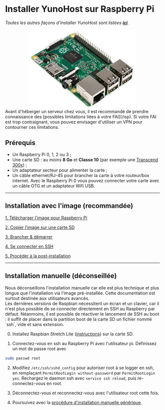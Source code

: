 # Installer YunoHost sur Raspberry Pi

*Toutes les autres façons d’installer YunoHost sont listées **[ici](/install_fr)**.*

<center>
<img src="/images/raspberrypi.jpg" width=350>
</center>

<div class="alert alert-info" markdown="1">
Avant d'héberger un serveur chez vous, il est recommandé de prendre connaissance des [possibles limitations liées à votre FAI](/isp). Si votre FAI est trop contraignant, vous pouvez envisager d'utiliser un VPN pour contourner ces limitations.
</div>

## Prérequis

- Un Raspberry Pi 0, 1, 2 ou 3 ;
- Une carte SD : au moins **8 Go** et **Classe 10** (par exemple une [Transcend 300x](http://www.amazon.fr/Transcend-microSDHC-adaptateur-TS32GUSDU1E-Emballage/dp/B00CES44EO)) ;
- Un adaptateur secteur pour alimenter la carte ;
- Un câble ethernet/RJ-45 pour brancher la carte à votre routeur/box internet. Avec le Raspberry Pi 0 vous pouvez connecter votre carte avec un câble OTG et un adaptateur Wifi USB.

---

## Installation avec l'image (recommandée)

<a class="btn btn-lg btn-default" href="http://build.yunohost.org/">1. Télécharger l'image pour Raspberry Pi</a>

<a class="btn btn-lg btn-default" href="/copy_image_fr">2. Copier l’image sur une carte SD</a>

<a class="btn btn-lg btn-default" href="/plug_and_boot_fr">3. Brancher & démarrer</a>

<a class="btn btn-lg btn-default" href="/ssh_fr">4. Se connecter en SSH</a>

<a class="btn btn-lg btn-default" href="/postinstall_fr">5. Procéder à la post-installation</a>

---

## Installation manuelle (déconseillée)

<div class="alert alert-warning" markdown="1">
Nous déconseillons l'installation manuelle car elle est plus technique et plus longue que l'installation via l'image pré-installée. Cette documentation est surtout destinée aux utilisateurs avancés.
</div>

<div class="alert alert-warning" markdown="1">
Les dernières versions de Raspbian nécessitent un écran et un clavier, car il n'est plus possible de se connecter directement en SSH au Raspberry par défaut. Néanmoins, il est possible de réactiver le lancement de SSH au boot : il suffit de placer dans la partition boot de la carte SD un fichier nommé `ssh`, vide et sans extension.
</div>

0. Installez Raspbian Stretch Lite ([instructions](https://www.raspberrypi.org/downloads/raspbian/)) sur la carte SD.

1. Connectez-vous en ssh au Raspberry Pi avec l'utilisateur pi. Définissez un mot de passe root avec 
```bash
sudo passwd root
```

2. Modifiez `/etc/ssh/sshd_config` pour autoriser root à se logger en ssh, en remplaçant `PermitRootLogin without-password` par `PermitRootLogin yes`. Rechargez le daemon ssh avec `service ssh reload`, puis re-connectez-vous en root.

3. Déconnectez-vous et reconnectez-vous avec l'utilisateur root cette fois.

4. Poursuivez avec la <a href="/install_manually_fr">procédure d'installation manuelle générique</a>.

